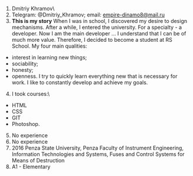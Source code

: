 1) Dmitriy Khramov\
2) Telegram: @Dmitriy_Khramov; email: empire-dinamo8@mail.ru
3) **This is my story**
When I was in school, I discovered my desire to design mechanisms. After a while, I entered the university. For a specialty - a developer. Now I am the main developer ... I understand that I can be of much more value. Therefore, I decided to become a student at RS School.
My four main qualities:
- interest in learning new things;
- sociability;
- honesty;
- openness.
I try to quickly learn everything new that is necessary for work. I like to constantly develop and achieve my goals.
4) I took courses:\
- HTML
- CSS
- GIT
- Photoshop.
5) No experience
6) No experience
7) 2016 Penza State University, Penza Faculty of Instrument Engineering, Information Technologies and Systems, Fuses and Control Systems for Means of Destruction
8) A1 - Elementary